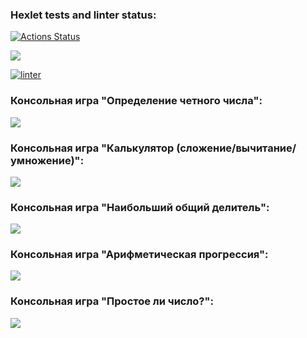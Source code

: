 ### Hexlet tests and linter status:
[![Actions Status](https://github.com/jennysgod/frontend-project-lvl1/workflows/hexlet-check/badge.svg)](https://github.com/jennysgod/frontend-project-lvl1/actions)

<a href="https://codeclimate.com/github/jennysgod/frontend-project-lvl1/maintainability"><img src="https://api.codeclimate.com/v1/badges/fa93e729ffeb2eb79260/maintainability" /></a>

[![linter](https://github.com/jennysgod/frontend-project-lvl1/actions/workflows/linter.yml/badge.svg)](https://github.com/jennysgod/frontend-project-lvl1/actions/workflows/linter.yml)

### Консольная игра "Определение четного числа":
<a href="https://asciinema.org/a/UDpprhAEZWur8ZKyQWImi7PpT" target="_blank"><img src="https://asciinema.org/a/UDpprhAEZWur8ZKyQWImi7PpT.svg" /></a>

### Консольная игра "Калькулятор (сложение/вычитание/умножение)":
<a href="https://asciinema.org/a/466984" target="_blank"><img src="https://asciinema.org/a/466984.svg" /></a>

### Консольная игра "Наибольший общий делитель":
<a href="https://asciinema.org/a/467502" target="_blank"><img src="https://asciinema.org/a/467502.svg" /></a>

### Консольная игра "Арифметическая прогрессия":
<a href="https://asciinema.org/a/467859" target="_blank"><img src="https://asciinema.org/a/467859.svg" /></a>

### Консольная игра "Простое ли число?":
<a href="https://asciinema.org/a/467867" target="_blank"><img src="https://asciinema.org/a/467867.svg" /></a>